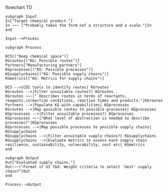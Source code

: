 flowchart TD

    subgraph Input
    In["Target chemical product."]
    In ~~~ |"Probably takes the form nof a structure and a scale."|In
    end
    
    Input-->Process
    
    subgraph Process

    DCS[("Deep chemical space")]
    KGroutes[("KG: Possible routes")]
    Partners["Manufacturing partners"]
    KGprocesses[("KG: Possible processes")]
    KGsupplychains[("KG: Possible supply chains")]
    KGmetrics[("KG: Metrics for supply chains")]

    DCS -->|CDI tools to identify routes| KGroutes
    KGroutes -->|Filter unsuitable routes?| KGroutes
    KGroutes ~~~|" Describes routes in terms of reactants, reagents,\nreaction conditions, reaction times and products."|KGroutes
    Partners -->|Populate KG with capabilities| KGprocesses
    KGroutes -->|Map possible routes to possible processes| KGprocesses
    KGprocesses -->|Filter unsuitable processes?| KGprocesses
    KGprocesses ~~~|"What level of abstraction is needed to describe processes?"|KGprocesses
    KGprocesses -->|Map possible processes to possible supply chains| KGsupplychains
    KGsupplychains -->|Filter unsuitable supply chains?| KGsupplychains
    KGsupplychains -->|Evaluate metrics to assess each supply chain resilience, sustainability, vulnerability, cost etc| KGmetrics
    end

    subgraph Output
    Out["Evaluated supply chains."]
    Out~~~|"Format of UI tbd. Weight criteria to select 'best' supply chain?"|Out
    end

    Process-->Output
